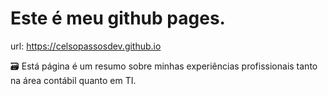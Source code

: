 # Este é meu github pages.

url: https://celsopassosdev.github.io

🗃 Está página é um resumo sobre minhas experiências profissionais tanto na área contábil quanto em TI.

